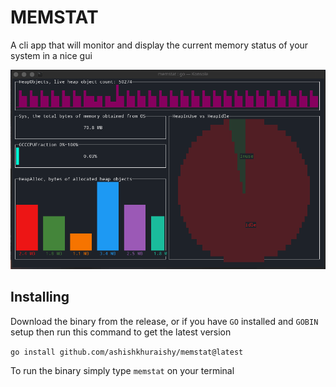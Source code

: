 # MEMSTAT

A cli app that will monitor and display the current memory status of your system in a nice gui

![memstat gif][screencap]

[screencap]: memstat.gif "memstat"

Installing
--------------

Download the binary from the release, or if you have `GO` installed and `GOBIN` setup then run this command to get the latest version

`go install github.com/ashishkhuraishy/memstat@latest`


To run the binary simply type `memstat` on your terminal
